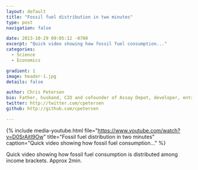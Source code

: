 ```yaml
---
layout: default
title: "Fossil fuel distribution in two minutes"
type: post
navigation: false

date: 2013-10-29 09:05:12 -0700
excerpt: "Quick video showing how fossil fuel consumption..."
categories:
  - Science
  - Economics

gradient: 1
image: header-1.jpg
details: false

author: Chris Petersen
bio: Father, husband, CIO and cofounder of Assay Depot, developer, entrepreneur and technologist.
twitter: http://twitter.com/cpetersen
github: http://github.com/cpetersen

---
```


{% include media-youtube.html file="https://www.youtube.com/watch?v=D0SrAitl9Ow" title="Fossil fuel distribution in two minutes" caption="Quick video showing how fossil fuel consumption..." %}

Quick video showing how fossil fuel consumption is distributed among income brackets. Approx 2min. 

 
